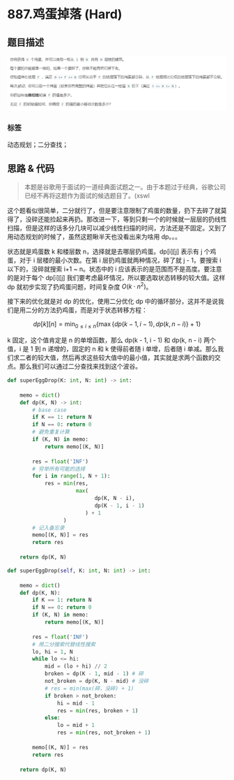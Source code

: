 # 887.鸡蛋掉落 (Hard)

## 题目描述

![](887.png)

### 标签

动态规划；二分查找；

## 思路 & 代码

> 本题是谷歌用于面试的一道经典面试题之一。由于本题过于经典，谷歌公司已经不再将这题作为面试的候选题目了。(xswl

这个题看似很简单，二分就行了，但是要注意限制了鸡蛋的数量，扔下去碎了就莫得了，没碎还能捡起来再扔。那改进一下，等到只剩一个的时候就一层层的扔线性扫描，但是这样的话多分几块可以减少线性扫描的时间，方法还是不固定。又到了用动态规划的时候了，虽然这题瞅半天也没看出来为啥用 dp。。。

状态就是鸡蛋数 k 和楼层数 n，选择就是去哪层扔鸡蛋。dp[i][j] 表示有 j 个鸡蛋，对于 i 层楼的最小次数。在第 i 层扔鸡蛋就两种情况，碎了就 j - 1，要搜索 i 以下的，没碎就搜索 i+1 ~ n。状态中的 i 应该表示的是范围而不是高度。要注意的是对于每个 dp[i][j] 我们要考虑最坏情况，所以要选取状态转移的较大值。这样 dp 就初步实现了扔鸡蛋问题，时间复杂度 $O(k\cdot n^2)$。

接下来的优化就是对 dp 的优化，使用二分优化 dp 中的循环部分，这并不是说我们是用二分的方法扔鸡蛋，而是对于状态转移方程：

$$
dp[k][n] = \min_{0\leq i \leq n} \{\max\{dp(k - 1, i - 1), dp(k, n - i)\} + 1\}
$$

k 固定，这个值肯定是 n 的单增函数，那么 dp(k - 1, i - 1) 和 dp(k, n - i) 两个值，i 是 1 到 n 递增的，固定的 n 和 k 使得前者随 i 单增，后者随 i 单减。那么我们求二者的较大值，然后再求这些较大值中的最小值，其实就是求两个函数的交点。那么我们可以通过二分查找来找到这个波谷。

```python tab="dp"
def superEggDrop(K: int, N: int) -> int:

    memo = dict()
    def dp(K, N) -> int:
        # base case
        if K == 1: return N
        if N == 0: return 0
        # 避免重复计算
        if (K, N) in memo:
            return memo[(K, N)]

        res = float('INF')
        # 穷举所有可能的选择
        for i in range(1, N + 1):
            res = min(res, 
                      max(
                            dp(K, N - i), 
                            dp(K - 1, i - 1)
                         ) + 1
                  )
        # 记入备忘录
        memo[(K, N)] = res
        return res

    return dp(K, N)
```

```python tab="dp 二分"
def superEggDrop(self, K: int, N: int) -> int:

    memo = dict()
    def dp(K, N):
        if K == 1: return N
        if N == 0: return 0
        if (K, N) in memo:
            return memo[(K, N)]
            
        res = float('INF')
        # 用二分搜索代替线性搜索
        lo, hi = 1, N
        while lo <= hi:
            mid = (lo + hi) // 2
            broken = dp(K - 1, mid - 1) # 碎
            not_broken = dp(K, N - mid) # 没碎
            # res = min(max(碎，没碎) + 1)
            if broken > not_broken:
                hi = mid - 1
                res = min(res, broken + 1)
            else:
                lo = mid + 1
                res = min(res, not_broken + 1)

        memo[(K, N)] = res
        return res

    return dp(K, N)
```